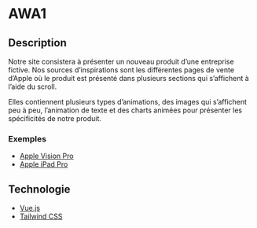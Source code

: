 # AWA1

## Description

Notre site consistera à présenter un nouveau produit d’une entreprise fictive. Nos sources d’inspirations sont les différentes pages de vente d’Apple où le produit est présenté dans plusieurs sections qui s’affichent à l’aide du scroll.

Elles contiennent plusieurs types d’animations, des images qui s’affichent peu à peu, l’animation de texte et des charts animées pour présenter les spécificités de notre produit.

### Exemples

- [Apple Vision Pro](https://www.apple.com/apple-vision-pro/)
- [Apple iPad Pro](https://www.apple.com/ipad-pro/)

## Technologie

- [Vue.js](https://vuejs.org/)
- [Tailwind CSS](https://tailwindcss.com/)
